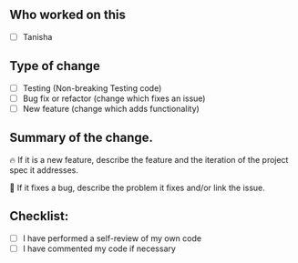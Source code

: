 ## Who worked on this
- [ ] Tanisha

## Type of change
- [ ] Testing (Non-breaking Testing code)
- [ ] Bug fix or refactor (change which fixes an issue)
- [ ] New feature (change which adds functionality)

## Summary of the change.
🔥 If it is a new feature, describe the feature and the iteration of the project
spec it addresses.

🐞 If it fixes a bug, describe the problem it fixes and/or link the issue.


## Checklist:
- [ ] I have performed a self-review of my own code
- [ ] I have commented my code if necessary
